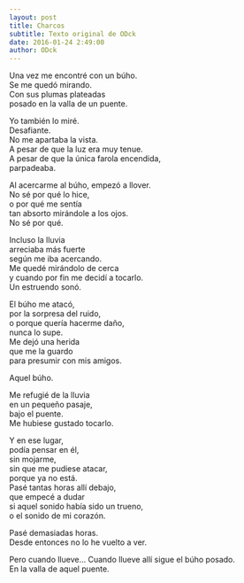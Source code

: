 ```yaml
---
layout: post
title: Charcos
subtitle: Texto original de ODck
date: 2016-01-24 2:49:00
author: ODck
---
```


Una vez me encontré con un búho.  
Se me quedó mirando.  
Con sus plumas plateadas  
posado en la valla de un puente.  

Yo también lo miré.  
Desafiante.  
No me apartaba la vista.  
A pesar de que la luz era muy tenue.  
A pesar de que la única farola encendida,  
parpadeaba.  

Al acercarme al búho, empezó a llover.  
No sé por qué lo hice,  
o por qué me sentía  
tan absorto mirándole a los ojos.  
No sé por qué.  

Incluso la lluvia  
arreciaba más fuerte  
según me iba acercando.  
Me quedé mirándolo de cerca  
y cuando por fin me decidí a tocarlo.  
Un estruendo sonó.  

El búho me atacó,  
por la sorpresa del ruido,  
o porque quería hacerme daño,  
nunca lo supe.  
Me dejó una herida  
que me la guardo  
para presumir con mis amigos.  

Aquel búho.

Me refugié de la lluvia  
en un pequeño pasaje,  
bajo el puente.  
Me hubiese gustado tocarlo.  

Y en ese lugar,  
podía pensar en él,  
sin mojarme,  
sin que me pudiese atacar,  
porque ya no está.  
Pasé tantas horas allí debajo,  
que empecé a dudar  
si aquel sonido había sido un trueno,  
o el sonido de mi corazón.  

Pasé demasiadas horas.  
Desde entonces no lo he vuelto a ver.

Pero cuando llueve…
Cuando llueve allí sigue el búho posado.  
En la valla de aquel puente.